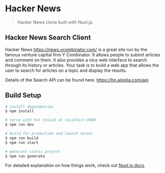 # Hacker News

> Hacker News clone built with Nuxt.js.

## Hacker News Search Client

Hacker News <https://news.ycombinator.com/> is a great site run by the famous venture
capital firm Y Combinator. It allows people to submit articles and comment on them. It also
provides a nice web interface to search through its history or articles.
Your task is to build a web app that allows the user to search for articles on a topic and
display the results.

Details of the Search API can be found here. <https://hn.algolia.com/api>

## Build Setup

```bash
# install dependencies
$ npm install

# serve with hot reload at localhost:3000
$ npm run dev

# build for production and launch server
$ npm run build
$ npm run start

# generate static project
$ npm run generate
```

For detailed explanation on how things work, check out [Nuxt.js docs](https://nuxtjs.org).
